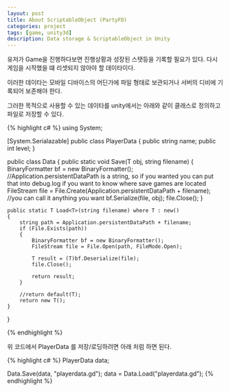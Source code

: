 ```yaml
---
layout: post
title: About ScriptableObject (PartyFD)
categories: project
tags: [game, unity3d]
description: Data storage & ScriptableObject in Unity
---
```


유저가 Game을 진행하다보면 진행상황과 성장된 스탯등을 기록할 필요가 있다.
다시 게임을 시작했을 떄 리셋되지 않아야 할 데이타이다.

이러한 데이타는 모바일 디바이스의 어딘가에 파일 형태로 보관되거나 서버의 디비에 기록되어
보존해야 한다.

그러한 목적으로 사용할 수 있는 데이타를 unity에서는 아래와 같이 클래스로 정의하고 파일로
저장할 수 있다.

{% highlight c# %}
using System;

[System.Serialazable]
public class PlayerData
{
  public string name;
  public int level;
}

public class Data
{
    public static void Save<T>(T obj, string filename)
    {
        BinaryFormatter bf = new BinaryFormatter();
        //Application.persistentDataPath is a string, so if you wanted you can put that into debug.log if you want to know where save games are located
        FileStream file = File.Create(Application.persistentDataPath + filename); //you can call it anything you want
        bf.Serialize(file, obj);
        file.Close();
    }

    public static T Load<T>(string filename) where T : new()
    {
        string path = Application.persistentDataPath + filename;
        if (File.Exists(path))
        {
            BinaryFormatter bf = new BinaryFormatter();
            FileStream file = File.Open(path, FileMode.Open);

            T result = (T)bf.Deserialize(file);
            file.Close();

            return result;
        }

        //return default(T);
        return new T();
    }
}

{% endhighlight %}

위 코드에서 PlayerData 를 저장/로딩하려면 아래 처럼 하면 된다.

{% highlight c# %}
PlayerData data;

Data.Save<PlayerData>(data, "playerdata.gd");
data = Data.Load<PlayerData>("playerdata.gd");
{% endhighlight %}
